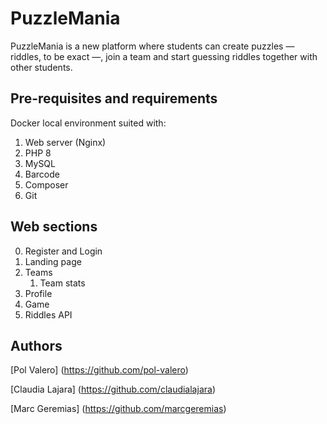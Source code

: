 # PuzzleMania

PuzzleMania is a new platform where students can create puzzles &mdash; riddles, to be exact &mdash;, join a team and
start guessing riddles together with other students.

## Pre-requisites and requirements

Docker local environment suited with:

1. Web server (Nginx)
2. PHP 8
3. MySQL
4. Barcode
5. Composer
6. Git

## Web sections


0. Register and Login
1. Landing page
2. Teams
    1. Team stats 
4. Profile
5. Game
6. Riddles API 

## Authors

[Pol Valero] (https://github.com/pol-valero)

[Claudia Lajara] (https://github.com/claudialajara)

[Marc Geremias] (https://github.com/marcgeremias)